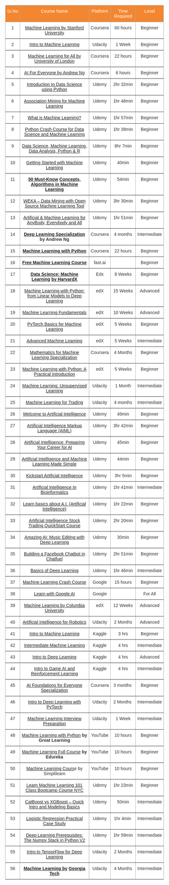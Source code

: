 <style type="text/css">
.tg  {border-collapse:collapse;border-color:#aaa;border-spacing:0;}
.tg td{background-color:#fff;border-color:#aaa;border-style:solid;border-width:1px;color:#333;
  font-family:Arial, sans-serif;font-size:14px;overflow:hidden;padding:10px 5px;word-break:normal;}
.tg th{background-color:#f38630;border-color:#aaa;border-style:solid;border-width:1px;color:#fff;
  font-family:Arial, sans-serif;font-size:14px;font-weight:normal;overflow:hidden;padding:10px 5px;word-break:normal;}
.tg .tg-c3ow{border-color:inherit;text-align:center;vertical-align:top}
.tg .tg-0pky{border-color:inherit;text-align:left;vertical-align:top}
</style>
<table class="tg">
<thead>
  <tr>
    <th class="tg-c3ow">Sr.No</th>
    <th class="tg-c3ow">Course Name</th>
    <th class="tg-c3ow">Platform</th>
    <th class="tg-c3ow">Time Required</th>
    <th class="tg-c3ow">Level</th>
  </tr>
</thead>
<tbody>
  <tr>
    <td class="tg-c3ow">1</td>
    <td class="tg-c3ow"><a href="https://coursera.pxf.io/Xx55Na" target="_blank" rel="noopener noreferrer">Machine Learning by Stanford University</a></td>
    <td class="tg-c3ow"><span style="font-weight:inherit;font-style:inherit">Coursera</span></td>
    <td class="tg-c3ow"><span style="font-weight:inherit;font-style:inherit">60 hours</span></td>
    <td class="tg-c3ow"><span style="font-weight:400;font-style:normal">Beginner</span></td>
  </tr>
  <tr>
    <td class="tg-c3ow">2</td>
    <td class="tg-c3ow"><a href="https://www.udacity.com/course/intro-to-machine-learning--ud009app?irclickid=zcG05ZyIyxyLR5CwUx0Mo3QpUkAxMLV5qyvBRk0&irgwc=1&utm_source=affiliate&utm_medium=&aff=2406137&utm_term=&utm_campaign=__&utm_content=&adid=786224" target="_blank" rel="noopener noreferrer">Intro to Machine Learning</a></td>
    <td class="tg-c3ow">Udacity</td>
    <td class="tg-c3ow"><span style="font-weight:inherit;font-style:inherit">1 Week</span></td>
    <td class="tg-c3ow"><span style="font-weight:400;font-style:normal">Beginner</span></td>
  </tr>
  <tr>
    <td class="tg-c3ow">3</td>
    <td class="tg-c3ow"><a href="https://www.coursera.org/learn/uol-machine-learning-for-all?irclickid=U6D0Vw3EGxyLUq5wUx0Mo3QDUkAxMI2RqyvBRk0&irgwc=1&utm_medium=partners&utm_source=impact&utm_campaign=3310965&utm_content=b2c" target="_blank" rel="noopener noreferrer">Machine Learning for All by University of London</a></td>
    <td class="tg-c3ow"><span style="font-weight:inherit;font-style:inherit">Coursera</span></td>
    <td class="tg-c3ow"><span style="font-weight:inherit;font-style:inherit">22 hours</span></td>
    <td class="tg-c3ow"><span style="font-weight:400;font-style:normal">Beginner</span></td>
  </tr>
  <tr>
    <td class="tg-c3ow">4</td>
    <td class="tg-c3ow"><a href="https://coursera.pxf.io/BXY7gW" target="_blank" rel="noopener noreferrer">AI For Everyone by Andrew Ng</a></td>
    <td class="tg-c3ow"><span style="font-weight:400;font-style:normal">Coursera</span></td>
    <td class="tg-c3ow"><span style="font-weight:inherit;font-style:inherit">6 hours</span></td>
    <td class="tg-c3ow"><span style="font-weight:400;font-style:normal">Beginner</span></td>
  </tr>
  <tr>
    <td class="tg-c3ow">5</td>
    <td class="tg-c3ow"><a href="https://click.linksynergy.com/deeplink?id=Vrr1tRSwXGM&mid=39197&murl=https%3A%2F%2Fwww.udemy.com%2Fcourse%2Fintroduction-to-data-science-using-python%2F" target="_blank" rel="noopener noreferrer">Introduction to Data Science using Python</a> </td>
    <td class="tg-c3ow"><span style="font-weight:400;font-style:normal">Udemy</span></td>
    <td class="tg-c3ow"><span style="font-weight:inherit;font-style:inherit">2hr 32min</span></td>
    <td class="tg-c3ow"><span style="font-weight:inherit;font-style:inherit">Beginner</span></td>
  </tr>
  <tr>
    <td class="tg-c3ow">6</td>
    <td class="tg-c3ow"><a href="https://click.linksynergy.com/deeplink?id=Vrr1tRSwXGM&mid=39197&murl=https%3A%2F%2Fwww.udemy.com%2Fcourse%2Fassociation-mining-for-machine-learning%2F" target="_blank" rel="noopener noreferrer">Association Mining for Machine Learning</a></td>
    <td class="tg-c3ow"><span style="font-weight:inherit;font-style:inherit">Udemy</span></td>
    <td class="tg-c3ow"><span style="font-weight:inherit;font-style:inherit">1hr 48min</span></td>
    <td class="tg-c3ow"><span style="font-weight:400;font-style:normal">Beginner</span></td>
  </tr>
  <tr>
    <td class="tg-c3ow">7</td>
    <td class="tg-c3ow"><a href="https://click.linksynergy.com/deeplink?id=Vrr1tRSwXGM&mid=39197&murl=https%3A%2F%2Fwww.udemy.com%2Fcourse%2Fwhat-is-machine-learning%2F" target="_blank" rel="noopener noreferrer">What is Machine Learning?</a></td>
    <td class="tg-c3ow"><span style="font-weight:400;font-style:normal">Udemy</span></td>
    <td class="tg-c3ow"><span style="font-weight:inherit;font-style:inherit">1hr 57min</span></td>
    <td class="tg-c3ow"><span style="font-weight:inherit;font-style:inherit">Beginner</span></td>
  </tr>
  <tr>
    <td class="tg-c3ow">8</td>
    <td class="tg-c3ow"><a href="https://click.linksynergy.com/deeplink?id=Vrr1tRSwXGM&mid=39197&murl=https%3A%2F%2Fwww.udemy.com%2Fcourse%2Fpython-crash-course-for-data-science-and-machine-learning%2F" target="_blank" rel="noopener noreferrer"><span style="font-weight:inherit;font-style:inherit;text-decoration:none">Python Crash Course for Data Science and Machine Learning</span></a></td>
    <td class="tg-c3ow"><span style="font-weight:400;font-style:normal">Udemy</span></td>
    <td class="tg-c3ow"><span style="font-weight:inherit;font-style:inherit">1hr 39min</span></td>
    <td class="tg-c3ow"><span style="font-weight:400;font-style:normal">Beginner</span></td>
  </tr>
  <tr>
    <td class="tg-c3ow">9</td>
    <td class="tg-c3ow"><a href="https://click.linksynergy.com/deeplink?id=Vrr1tRSwXGM&mid=39197&murl=https%3A%2F%2Fwww.udemy.com%2Fcourse%2Fdata-science-machine-learning-data-analysis-python-r%2F" target="_blank" rel="noopener noreferrer"><span style="font-weight:inherit;font-style:inherit;text-decoration:none">Data Science, Machine Learning, Data Analysis, Python &amp; R</span></a></td>
    <td class="tg-c3ow"><span style="font-weight:inherit;font-style:inherit">Udemy</span></td>
    <td class="tg-c3ow"><span style="font-weight:inherit;font-style:inherit">8hr 7min</span></td>
    <td class="tg-c3ow"><span style="font-weight:400;font-style:normal">Beginner</span></td>
  </tr>
  <tr>
    <td class="tg-c3ow">10</td>
    <td class="tg-c3ow"><a href="https://click.linksynergy.com/deeplink?id=Vrr1tRSwXGM&mid=39197&murl=https%3A%2F%2Fwww.udemy.com%2Fcourse%2Fgetting-started-with-machine-learning%2F" target="_blank" rel="noopener noreferrer"><span style="font-weight:inherit;font-style:inherit;text-decoration:none">Getting Started with Machine Learning</span></a></td>
    <td class="tg-c3ow"><span style="font-weight:inherit;font-style:inherit">Udemy</span></td>
    <td class="tg-c3ow"><span style="font-weight:inherit;font-style:inherit">40min</span></td>
    <td class="tg-c3ow"><span style="font-weight:400;font-style:normal">Beginner</span></td>
  </tr>
  <tr>
    <td class="tg-c3ow">11</td>
    <td class="tg-c3ow"><a href="https://click.linksynergy.com/deeplink?id=Vrr1tRSwXGM&mid=39197&murl=https%3A%2F%2Fwww.udemy.com%2Fcourse%2Fmust-know-in-machine-learning%2F" target="_blank" rel="noopener noreferrer"><span style="font-weight:700;font-style:inherit">50 Must-Know</span></a> <a href="https://click.linksynergy.com/deeplink?id=Vrr1tRSwXGM&mid=39197&murl=https%3A%2F%2Fwww.udemy.com%2Fcourse%2Fmust-know-in-machine-learning%2F" target="_blank" rel="noopener noreferrer"><span style="font-weight:700;font-style:inherit">Concepts,</span></a> <a href="https://click.linksynergy.com/deeplink?id=Vrr1tRSwXGM&mid=39197&murl=https%3A%2F%2Fwww.udemy.com%2Fcourse%2Fmust-know-in-machine-learning%2F" target="_blank" rel="noopener noreferrer"><span style="font-weight:700;font-style:inherit">Algorithms in Machine Learning</span></a></td>
    <td class="tg-c3ow"><span style="font-weight:inherit;font-style:inherit">Udemy</span></td>
    <td class="tg-c3ow"><span style="font-weight:inherit;font-style:inherit">54min</span></td>
    <td class="tg-c3ow"><span style="font-weight:inherit;font-style:inherit">Beginner</span></td>
  </tr>
  <tr>
    <td class="tg-c3ow">12</td>
    <td class="tg-c3ow"><a href="https://click.linksynergy.com/deeplink?id=Vrr1tRSwXGM&mid=39197&murl=https%3A%2F%2Fwww.udemy.com%2Fcourse%2Fweka-data-mining-with-open-source-machine-learning-tool%2F" target="_blank" rel="noopener noreferrer"><span style="font-weight:inherit;font-style:inherit;text-decoration:none">WEKA – Data Mining with Open Source Machine Learning Tool</span></a></td>
    <td class="tg-c3ow"><span style="font-weight:inherit;font-style:inherit">Udemy</span></td>
    <td class="tg-c3ow"><span style="font-weight:inherit;font-style:inherit">3hr 30min</span></td>
    <td class="tg-c3ow"><span style="font-weight:400;font-style:normal">Beginner</span></td>
  </tr>
  <tr>
    <td class="tg-c3ow">13</td>
    <td class="tg-c3ow"><a href="https://click.linksynergy.com/deeplink?id=Vrr1tRSwXGM&mid=39197&murl=https%3A%2F%2Fwww.udemy.com%2Fcourse%2Fteach-a-machine-to-learn-to-recognize-images-audio-and-pose%2F" target="_blank" rel="noopener noreferrer"><span style="font-weight:inherit;font-style:inherit;text-decoration:none">Artificial &amp; Machine Learning for AnyBody, Everybody and All</span></a></td>
    <td class="tg-c3ow"><span style="font-weight:400;font-style:normal">Udemy</span></td>
    <td class="tg-c3ow"><span style="font-weight:inherit;font-style:inherit">1hr 51min</span></td>
    <td class="tg-c3ow"><span style="font-weight:400;font-style:normal">Beginner</span></td>
  </tr>
  <tr>
    <td class="tg-c3ow">14</td>
    <td class="tg-c3ow"><a href="https://coursera.pxf.io/WDPPNM" target="_blank" rel="noopener noreferrer"><span style="font-weight:700;font-style:inherit">Deep Learning Specialization</span></a> <span style="font-weight:700">by Andrew Ng</span></td>
    <td class="tg-c3ow"><span style="font-weight:400;font-style:normal">Coursera</span></td>
    <td class="tg-c3ow"><span style="font-weight:inherit;font-style:inherit">4 months</span></td>
    <td class="tg-c3ow"><span style="font-weight:400;font-style:normal">Intermediate</span></td>
  </tr>
  <tr>
    <td class="tg-c3ow">15</td>
    <td class="tg-c3ow"><a href="https://coursera.pxf.io/RyDDbg" target="_blank" rel="noopener noreferrer"><span style="font-weight:700;font-style:inherit">Machine Learning with Python</span></a></td>
    <td class="tg-c3ow"><span style="font-weight:inherit;font-style:inherit">Coursera</span></td>
    <td class="tg-c3ow"><span style="font-weight:inherit;font-style:inherit">22 hours</span></td>
    <td class="tg-c3ow"><span style="font-weight:400;font-style:normal">Beginner</span></td>
  </tr>
  <tr>
    <td class="tg-c3ow">16</td>
    <td class="tg-c3ow"><a href="https://www.fast.ai/" target="_blank" rel="noopener noreferrer"><span style="font-weight:700;font-style:inherit">Free Machine Learning Course</span></a></td>
    <td class="tg-c3ow"><span style="font-weight:inherit;font-style:inherit">fast.ai</span></td>
    <td class="tg-c3ow"></td>
    <td class="tg-c3ow"><span style="font-weight:400;font-style:normal">Beginner</span></td>
  </tr>
  <tr>
    <td class="tg-c3ow">17</td>
    <td class="tg-c3ow"><a href="https://www.awin1.com/cread.php?awinmid=6798&awinaffid=790615&ued=https%3A%2F%2Fwww.edx.org%2Fcourse%2Fdata-science-machine-learning" target="_blank" rel="noopener noreferrer"><span style="font-weight:700;font-style:inherit">Data Science: Machine Learning</span></a> <a href="https://www.awin1.com/cread.php?awinmid=6798&awinaffid=790615&ued=https%3A%2F%2Fwww.edx.org%2Fcourse%2Fdata-science-machine-learning" target="_blank" rel="noopener noreferrer"><span style="font-weight:700;font-style:inherit">by HarvardX</span></a></td>
    <td class="tg-c3ow">Edx</td>
    <td class="tg-c3ow"><span style="font-weight:inherit;font-style:inherit">8 Weeks</span></td>
    <td class="tg-c3ow"><span style="font-weight:400;font-style:normal">Beginner</span></td>
  </tr>
  <tr>
    <td class="tg-c3ow">18</td>
    <td class="tg-c3ow"><a href="https://www.awin1.com/cread.php?awinmid=6798&awinaffid=790615&ued=https%3A%2F%2Fwww.edx.org%2Fcourse%2Fmachine-learning-with-python-from-linear-models-to" target="_blank" rel="noopener noreferrer"><span style="font-weight:inherit;font-style:inherit;text-decoration:none">Machine Learning with Python: from Linear Models to Deep Learning</span></a></td>
    <td class="tg-c3ow"><span style="font-weight:inherit;font-style:inherit">edX</span></td>
    <td class="tg-c3ow"><span style="font-weight:inherit;font-style:inherit">15 Weeks</span></td>
    <td class="tg-c3ow"><span style="font-weight:400;font-style:normal">Advanced</span></td>
  </tr>
  <tr>
    <td class="tg-c3ow">19</td>
    <td class="tg-c3ow"><a href="https://www.awin1.com/cread.php?awinmid=6798&awinaffid=790615&ued=https%3A%2F%2Fwww.edx.org%2Fcourse%2Fmachine-learning-fundamentals-2" target="_blank" rel="noopener noreferrer"><span style="font-weight:inherit;font-style:inherit;text-decoration:none">Machine Learning Fundamentals</span></a></td>
    <td class="tg-c3ow"><span style="font-weight:400;font-style:normal">edX</span></td>
    <td class="tg-c3ow"><span style="font-weight:inherit;font-style:inherit">10 Weeks</span></td>
    <td class="tg-c3ow"><span style="font-weight:400;font-style:normal">Advanced</span></td>
  </tr>
  <tr>
    <td class="tg-c3ow">20</td>
    <td class="tg-c3ow"><a href="https://www.awin1.com/cread.php?awinmid=6798&awinaffid=790615&ued=https%3A%2F%2Fwww.edx.org%2Fcourse%2Fpytorch-basics-for-machine-learning" target="_blank" rel="noopener noreferrer"><span style="font-weight:inherit;font-style:inherit;text-decoration:none">PyTorch Basics for Machine Learning</span></a></td>
    <td class="tg-c3ow"><span style="font-weight:400;font-style:normal">edX</span></td>
    <td class="tg-c3ow"><span style="font-weight:inherit;font-style:inherit">5 Weeks</span></td>
    <td class="tg-c3ow"><span style="font-weight:400;font-style:normal">Beginner</span></td>
  </tr>
  <tr>
    <td class="tg-c3ow">21</td>
    <td class="tg-c3ow"><a href="https://www.awin1.com/cread.php?awinmid=6798&awinaffid=790615&ued=https%3A%2F%2Fwww.edx.org%2Fcourse%2Fadvanced-machine-learning" target="_blank" rel="noopener noreferrer"><span style="font-weight:inherit;font-style:inherit;text-decoration:none">Advanced Machine Learning</span></a></td>
    <td class="tg-c3ow">edX</td>
    <td class="tg-c3ow"><span style="font-weight:inherit;font-style:inherit">5 Weeks</span></td>
    <td class="tg-c3ow"><span style="font-weight:400;font-style:normal">Intermediate</span></td>
  </tr>
  <tr>
    <td class="tg-c3ow">22</td>
    <td class="tg-c3ow"><a href="https://coursera.pxf.io/qnGGxy" target="_blank" rel="noopener noreferrer"><span style="font-weight:inherit;font-style:inherit;text-decoration:none">Mathematics for Machine Learning Specialization</span></a></td>
    <td class="tg-c3ow"><span style="font-weight:400;font-style:normal">Coursera</span></td>
    <td class="tg-c3ow"><span style="font-weight:inherit;font-style:inherit">4 Months</span></td>
    <td class="tg-c3ow"><span style="font-weight:400;font-style:normal">Beginner</span></td>
  </tr>
  <tr>
    <td class="tg-c3ow">23</td>
    <td class="tg-c3ow"><a href="https://www.awin1.com/cread.php?awinmid=6798&awinaffid=790615&ued=https%3A%2F%2Fwww.edx.org%2Fcourse%2Fmachine-learning-with-python-a-practical-introduct" target="_blank" rel="noopener noreferrer"><span style="font-weight:inherit;font-style:inherit;text-decoration:none">Machine Learning with Python: A Practical Introduction</span></a></td>
    <td class="tg-c3ow"><span style="font-weight:400;font-style:normal">edX</span></td>
    <td class="tg-c3ow"><span style="font-weight:inherit;font-style:inherit">5 Weeks</span></td>
    <td class="tg-c3ow"><span style="font-weight:400;font-style:normal">Beginner</span></td>
  </tr>
  <tr>
    <td class="tg-c3ow">24</td>
    <td class="tg-c3ow"><a href="https://imp.i115008.net/b3a0k6" target="_blank" rel="noopener noreferrer"><span style="font-weight:inherit;font-style:inherit;text-decoration:none">Machine Learning: Unsupervised Learning</span></a></td>
    <td class="tg-c3ow"><span style="font-weight:400;font-style:normal">Udacity</span></td>
    <td class="tg-c3ow"><span style="font-weight:inherit;font-style:inherit">1 Month</span></td>
    <td class="tg-c3ow"><span style="font-weight:400;font-style:normal">Intermediate</span></td>
  </tr>
  <tr>
    <td class="tg-c3ow">25</td>
    <td class="tg-c3ow"><a href="https://imp.i115008.net/oeqBNY" target="_blank" rel="noopener noreferrer"><span style="font-weight:inherit;font-style:inherit;text-decoration:none">Machine Learning for Trading</span></a></td>
    <td class="tg-c3ow"><span style="font-weight:400;font-style:normal">Udacity</span></td>
    <td class="tg-c3ow"><span style="font-weight:inherit;font-style:inherit">4 months</span></td>
    <td class="tg-c3ow"><span style="font-weight:400;font-style:normal">Intermediate</span></td>
  </tr>
  <tr>
    <td class="tg-c3ow">26</td>
    <td class="tg-c3ow"><a href="https://click.linksynergy.com/deeplink?id=Vrr1tRSwXGM&mid=39197&murl=https%3A%2F%2Fwww.udemy.com%2Fcourse%2Froad-map-to-artificial-intelligence-and-machine-learning%2F" target="_blank" rel="noopener noreferrer"><span style="font-weight:inherit;font-style:inherit;text-decoration:none">Welcome to Artificial Intelligence</span></a></td>
    <td class="tg-c3ow"><span style="font-weight:400;font-style:normal">Udemy</span></td>
    <td class="tg-c3ow"><span style="font-weight:inherit;font-style:inherit">49min</span></td>
    <td class="tg-c3ow"><span style="font-weight:400;font-style:normal">Beginner</span></td>
  </tr>
  <tr>
    <td class="tg-c3ow">27</td>
    <td class="tg-c3ow"><a href="https://click.linksynergy.com/deeplink?id=Vrr1tRSwXGM&mid=39197&murl=https%3A%2F%2Fwww.udemy.com%2Fcourse%2Fartificial-intelligence-markup-language%2F" target="_blank" rel="noopener noreferrer"><span style="font-weight:inherit;font-style:inherit;text-decoration:none">Artificial Intelligence Markup Language (AIML)</span></a></td>
    <td class="tg-c3ow"><span style="font-weight:400;font-style:normal">Udemy</span></td>
    <td class="tg-c3ow"><span style="font-weight:inherit;font-style:inherit">3hr 42min</span></td>
    <td class="tg-c3ow"><span style="font-weight:400;font-style:normal">Beginner</span></td>
  </tr>
  <tr>
    <td class="tg-c3ow">28</td>
    <td class="tg-c3ow"><a href="https://click.linksynergy.com/deeplink?id=Vrr1tRSwXGM&mid=39197&murl=https%3A%2F%2Fwww.udemy.com%2Fcourse%2Fartificial-intelligence-preparing-your-career-for-ai%2F" target="_blank" rel="noopener noreferrer"><span style="font-weight:inherit;font-style:inherit;text-decoration:none">Artificial Intelligence: Preparing Your Career for AI</span></a></td>
    <td class="tg-c3ow"><span style="font-weight:400;font-style:normal">Udemy</span></td>
    <td class="tg-c3ow"><span style="font-weight:400;font-style:normal">45min</span></td>
    <td class="tg-c3ow"><span style="font-weight:400;font-style:normal">Beginner</span></td>
  </tr>
  <tr>
    <td class="tg-c3ow">29</td>
    <td class="tg-c3ow"><a href="https://click.linksynergy.com/deeplink?id=Vrr1tRSwXGM&mid=39197&murl=https%3A%2F%2Fwww.udemy.com%2Fcourse%2Fai-made-simple-for-everyone%2F" target="_blank" rel="noopener noreferrer"><span style="font-weight:inherit;font-style:inherit;text-decoration:none">Artificial Intelligence and Machine Learning Made Simple</span></a></td>
    <td class="tg-c3ow"><span style="font-weight:400;font-style:normal">Udemy</span></td>
    <td class="tg-c3ow"><span style="font-weight:400;font-style:normal">44min</span></td>
    <td class="tg-c3ow"><span style="font-weight:400;font-style:normal">Beginner</span></td>
  </tr>
  <tr>
    <td class="tg-c3ow">30</td>
    <td class="tg-c3ow"><a href="https://click.linksynergy.com/deeplink?id=Vrr1tRSwXGM&mid=39197&murl=https%3A%2F%2Fwww.udemy.com%2Fcourse%2Fkickstart-ai%2F" target="_blank" rel="noopener noreferrer"><span style="font-weight:inherit;font-style:inherit;text-decoration:none">Kickstart Artificial Intelligence</span></a></td>
    <td class="tg-c3ow"><span style="font-weight:400;font-style:normal">Udemy</span></td>
    <td class="tg-c3ow"><span style="font-weight:inherit;font-style:inherit">3hr 5min</span></td>
    <td class="tg-c3ow"><span style="font-weight:400;font-style:normal">Beginner</span></td>
  </tr>
  <tr>
    <td class="tg-c3ow">31</td>
    <td class="tg-c3ow"><a href="https://click.linksynergy.com/deeplink?id=Vrr1tRSwXGM&mid=39197&murl=https%3A%2F%2Fwww.udemy.com%2Fcourse%2Fhelyxaiinbiomicrocourse%2F" target="_blank" rel="noopener noreferrer"><span style="font-weight:inherit;font-style:inherit;text-decoration:none">Artificial Intelligence In Bioinformatics</span></a></td>
    <td class="tg-c3ow"><span style="font-weight:400;font-style:normal">Udemy</span></td>
    <td class="tg-c3ow"><span style="font-weight:inherit;font-style:inherit">1hr 41min</span></td>
    <td class="tg-c3ow"><span style="font-weight:400;font-style:normal">Intermediate</span></td>
  </tr>
  <tr>
    <td class="tg-c3ow">32</td>
    <td class="tg-c3ow"><a href="https://click.linksynergy.com/deeplink?id=Vrr1tRSwXGM&mid=39197&murl=https%3A%2F%2Fwww.udemy.com%2Fcourse%2Flearn-basics-of-artificial-intelligence%2F" target="_blank" rel="noopener noreferrer"><span style="font-weight:inherit;font-style:inherit;text-decoration:none">Learn basics about A.I. (Artificial Intelligence)</span></a></td>
    <td class="tg-c3ow"><span style="font-weight:400;font-style:normal">Udemy</span></td>
    <td class="tg-c3ow"><span style="font-weight:inherit;font-style:inherit">1hr 22min</span></td>
    <td class="tg-c3ow"><span style="font-weight:400;font-style:normal">Beginner</span></td>
  </tr>
  <tr>
    <td class="tg-c3ow">33</td>
    <td class="tg-c3ow"><a href="https://click.linksynergy.com/deeplink?id=Vrr1tRSwXGM&mid=39197&murl=https%3A%2F%2Fwww.udemy.com%2Fcourse%2Fartificial-intelligence-trading-quick-start-course%2F" target="_blank" rel="noopener noreferrer"><span style="font-weight:inherit;font-style:inherit;text-decoration:none">Artificial Intelligence Stock Trading QuickStart Course</span></a></td>
    <td class="tg-c3ow"><span style="font-weight:400;font-style:normal">Udemy</span></td>
    <td class="tg-c3ow"><span style="font-weight:inherit;font-style:inherit">2hr 20min</span></td>
    <td class="tg-c3ow"><span style="font-weight:400;font-style:normal">Beginner</span></td>
  </tr>
  <tr>
    <td class="tg-c3ow">34</td>
    <td class="tg-c3ow"><a href="https://click.linksynergy.com/deeplink?id=Vrr1tRSwXGM&mid=39197&murl=https%3A%2F%2Fwww.udemy.com%2Fcourse%2Fai-music-editing%2F" target="_blank" rel="noopener noreferrer"><span style="font-weight:inherit;font-style:inherit;text-decoration:none">Amazing AI: Music Editing with Deep Learning</span></a></td>
    <td class="tg-c3ow"><span style="font-weight:400;font-style:normal">Udemy</span></td>
    <td class="tg-c3ow"><span style="font-weight:400;font-style:normal">30min</span></td>
    <td class="tg-c3ow"><span style="font-weight:400;font-style:normal">Beginner</span></td>
  </tr>
  <tr>
    <td class="tg-c3ow">35</td>
    <td class="tg-c3ow"><a href="https://click.linksynergy.com/deeplink?id=Vrr1tRSwXGM&mid=39197&murl=https%3A%2F%2Fwww.udemy.com%2Fcourse%2Fbuilding-a-facebook-messenger-chat-bot-in-chatfuel%2F" target="_blank" rel="noopener noreferrer"><span style="font-weight:inherit;font-style:inherit;text-decoration:none">Building a Facebook Chatbot in Chatfuel</span></a></td>
    <td class="tg-c3ow"><span style="font-weight:400;font-style:normal">Udemy</span></td>
    <td class="tg-c3ow"><span style="font-weight:400;font-style:normal">2hr 51min</span></td>
    <td class="tg-c3ow"><span style="font-weight:400;font-style:normal">Beginner</span></td>
  </tr>
  <tr>
    <td class="tg-c3ow">36</td>
    <td class="tg-c3ow"><a href="https://click.linksynergy.com/deeplink?id=Vrr1tRSwXGM&mid=39197&murl=https%3A%2F%2Fwww.udemy.com%2Fcourse%2Fbasics-of-deep-learning%2F" target="_blank" rel="noopener noreferrer"><span style="font-weight:inherit;font-style:inherit;text-decoration:none">Basics of Deep Learning</span></a></td>
    <td class="tg-c3ow"><span style="font-weight:400;font-style:normal">Udemy</span></td>
    <td class="tg-c3ow"><span style="font-weight:inherit;font-style:inherit">1hr 46min</span></td>
    <td class="tg-c3ow"><span style="font-weight:400;font-style:normal">Intermediate</span></td>
  </tr>
  <tr>
    <td class="tg-c3ow">37</td>
    <td class="tg-c3ow"><a href="https://developers.google.com/machine-learning/crash-course/ml-intro" target="_blank" rel="noopener noreferrer"><span style="font-weight:inherit;font-style:inherit;text-decoration:none">Machine Learning Crash Course</span></a></td>
    <td class="tg-c3ow"><span style="font-weight:400;font-style:normal">Google</span></td>
    <td class="tg-c3ow"><span style="font-weight:inherit;font-style:inherit">15 hours</span></td>
    <td class="tg-c3ow"><span style="font-weight:400;font-style:normal">Beginner</span></td>
  </tr>
  <tr>
    <td class="tg-c3ow">38</td>
    <td class="tg-c3ow"><a href="https://ai.google/education/" target="_blank" rel="noopener noreferrer"><span style="font-weight:inherit;font-style:inherit;text-decoration:none">Learn with Google AI</span></a></td>
    <td class="tg-c3ow"><span style="font-weight:400;font-style:normal">Google</span></td>
    <td class="tg-c3ow"></td>
    <td class="tg-c3ow"><span style="font-weight:inherit;font-style:inherit">For All</span></td>
  </tr>
  <tr>
    <td class="tg-c3ow">39</td>
    <td class="tg-c3ow"><a href="https://www.awin1.com/cread.php?awinmid=6798&awinaffid=790615&ued=https%3A%2F%2Fwww.edx.org%2Fcourse%2Fmachine-learning" target="_blank" rel="noopener noreferrer"><span style="font-weight:inherit;font-style:inherit;text-decoration:none">Machine Learning by Columbia University</span></a></td>
    <td class="tg-c3ow"><span style="font-weight:400;font-style:normal">edX</span></td>
    <td class="tg-c3ow"><span style="font-weight:inherit;font-style:inherit">12 Weeks</span></td>
    <td class="tg-c3ow"><span style="font-weight:400;font-style:normal">Advanced</span></td>
  </tr>
  <tr>
    <td class="tg-c3ow">40</td>
    <td class="tg-c3ow"><a href="https://imp.i115008.net/ynnyW" target="_blank" rel="noopener noreferrer"><span style="font-weight:inherit;font-style:inherit;text-decoration:none">Artificial Intelligence for Robotics</span></a></td>
    <td class="tg-c3ow"><span style="font-weight:400;font-style:normal">Udacity</span></td>
    <td class="tg-c3ow"><span style="font-weight:inherit;font-style:inherit">2 Months</span></td>
    <td class="tg-c3ow"><span style="font-weight:inherit;font-style:inherit">Advanced</span></td>
  </tr>
  <tr>
    <td class="tg-c3ow">41</td>
    <td class="tg-c3ow"><a href="https://www.kaggle.com/learn/intro-to-machine-learning" target="_blank" rel="noopener noreferrer"><span style="font-weight:inherit;font-style:inherit;text-decoration:none">Intro to Machine Learning</span></a></td>
    <td class="tg-c3ow"><span style="font-weight:inherit;font-style:inherit">Kaggle</span></td>
    <td class="tg-c3ow"><span style="font-weight:inherit;font-style:inherit">3 hrs</span></td>
    <td class="tg-c3ow"><span style="font-weight:inherit;font-style:inherit">Beginner</span></td>
  </tr>
  <tr>
    <td class="tg-c3ow">42</td>
    <td class="tg-c3ow"><a href="https://www.kaggle.com/learn/intermediate-machine-learning" target="_blank" rel="noopener noreferrer"><span style="font-weight:inherit;font-style:inherit;text-decoration:none">Intermediate Machine Learning</span></a></td>
    <td class="tg-c3ow"><span style="font-weight:inherit;font-style:inherit">Kaggle</span></td>
    <td class="tg-c3ow"><span style="font-weight:inherit;font-style:inherit">4 hrs</span></td>
    <td class="tg-c3ow"><span style="font-weight:inherit;font-style:inherit">Intermediate</span></td>
  </tr>
  <tr>
    <td class="tg-c3ow">43</td>
    <td class="tg-c3ow"><a href="https://www.kaggle.com/learn/intro-to-deep-learning" target="_blank" rel="noopener noreferrer"><span style="font-weight:inherit;font-style:inherit;text-decoration:none">Intro to Deep Learning</span></a></td>
    <td class="tg-c3ow"><span style="font-weight:inherit;font-style:inherit">Kaggle</span></td>
    <td class="tg-c3ow"><span style="font-weight:inherit;font-style:inherit">4 hrs</span></td>
    <td class="tg-c3ow"><span style="font-weight:inherit;font-style:inherit">Advanced</span></td>
  </tr>
  <tr>
    <td class="tg-c3ow">44</td>
    <td class="tg-c3ow"><a href="https://www.kaggle.com/learn/intro-to-game-ai-and-reinforcement-learning" target="_blank" rel="noopener noreferrer"><span style="font-weight:inherit;font-style:inherit;text-decoration:none">Intro to Game AI and Reinforcement Learning</span></a></td>
    <td class="tg-c3ow"><span style="font-weight:inherit;font-style:inherit">Kaggle</span></td>
    <td class="tg-c3ow"><span style="font-weight:inherit;font-style:inherit">4 hrs</span></td>
    <td class="tg-c3ow"><span style="font-weight:inherit;font-style:inherit">Intermediate</span></td>
  </tr>
  <tr>
    <td class="tg-c3ow">45</td>
    <td class="tg-c3ow"><a href="https://coursera.pxf.io/Vyj7PM" target="_blank" rel="noopener noreferrer"><span style="font-weight:inherit;font-style:inherit;text-decoration:none">AI Foundations for Everyone Specialization</span></a></td>
    <td class="tg-c3ow"><span style="font-weight:inherit;font-style:inherit">Coursera</span></td>
    <td class="tg-c3ow"><span style="font-weight:inherit;font-style:inherit">3 months </span></td>
    <td class="tg-c3ow"><span style="font-weight:inherit;font-style:inherit">Beginner</span></td>
  </tr>
  <tr>
    <td class="tg-c3ow">46</td>
    <td class="tg-c3ow"><a href="https://imp.i115008.net/DjAKq" target="_blank" rel="noopener noreferrer"><span style="font-weight:inherit;font-style:inherit;text-decoration:none">Intro to Deep Learning with PyTorch</span></a></td>
    <td class="tg-c3ow"><span style="font-weight:inherit;font-style:inherit">Udacity</span></td>
    <td class="tg-c3ow"><span style="font-weight:inherit;font-style:inherit">2 Months </span></td>
    <td class="tg-c3ow"><span style="font-weight:inherit;font-style:inherit">Intermediate</span></td>
  </tr>
  <tr>
    <td class="tg-c3ow">47</td>
    <td class="tg-c3ow"><a href="https://imp.i115008.net/kj0N4v" target="_blank" rel="noopener noreferrer"><span style="font-weight:inherit;font-style:inherit;text-decoration:none">Machine Learning Interview Preparation</span></a></td>
    <td class="tg-c3ow"><span style="font-weight:inherit;font-style:inherit">Udacity</span></td>
    <td class="tg-c3ow"><span style="font-weight:inherit;font-style:inherit">1 Week</span></td>
    <td class="tg-c3ow"><span style="font-weight:inherit;font-style:inherit">Intermediate</span></td>
  </tr>
  <tr>
    <td class="tg-c3ow">48</td>
    <td class="tg-c3ow"><a href="https://youtu.be/RnFGwxJwx-0" target="_blank" rel="noopener noreferrer"><span style="font-weight:inherit;font-style:inherit;text-decoration:none">Machine Learning with Python</span></a> <span style="font-weight:700">by Great Learning</span></td>
    <td class="tg-c3ow"><span style="font-weight:inherit;font-style:inherit">YouTube</span></td>
    <td class="tg-c3ow"><span style="font-weight:inherit;font-style:inherit">10 hours</span></td>
    <td class="tg-c3ow"><span style="font-weight:inherit;font-style:inherit">Beginner</span></td>
  </tr>
  <tr>
    <td class="tg-c3ow">49</td>
    <td class="tg-c3ow"><a href="https://youtu.be/GwIo3gDZCVQ" target="_blank" rel="noopener noreferrer"><span style="font-weight:inherit;font-style:inherit;text-decoration:none">Machine Learning Full Course</span></a> <span style="font-weight:700">by Edureka</span></td>
    <td class="tg-c3ow">YouTube</td>
    <td class="tg-c3ow"><span style="font-weight:inherit;font-style:inherit">10 hours</span></td>
    <td class="tg-c3ow"><span style="font-weight:inherit;font-style:inherit">Beginner</span></td>
  </tr>
  <tr>
    <td class="tg-c3ow">50</td>
    <td class="tg-c3ow"><a href="https://youtu.be/dR3yUHw9zgI" target="_blank" rel="noopener noreferrer"><span style="font-weight:inherit;font-style:inherit;text-decoration:none">Machine Learning Cours</span></a>e <span style="font-style:inherit">by Simplilearn</span></td>
    <td class="tg-c3ow"><span style="font-weight:inherit;font-style:inherit">YouTube</span></td>
    <td class="tg-c3ow"><span style="font-weight:inherit;font-style:inherit">10 hours</span></td>
    <td class="tg-c3ow"><span style="font-weight:inherit;font-style:inherit">Beginner</span></td>
  </tr>
  <tr>
    <td class="tg-c3ow">51</td>
    <td class="tg-c3ow"><a href="https://click.linksynergy.com/deeplink?id=Vrr1tRSwXGM&mid=39197&murl=https%3A%2F%2Fwww.udemy.com%2Fcourse%2Flearn-machine-learning-101-class-bootcamp-course-nyc%2F" target="_blank" rel="noopener noreferrer"><span style="font-weight:inherit;font-style:inherit;text-decoration:none">Learn Machine Learning 101 Class Bootcamp Course NYC</span></a></td>
    <td class="tg-c3ow"><span style="font-weight:inherit;font-style:inherit">Udemy</span></td>
    <td class="tg-c3ow"><span style="font-weight:inherit;font-style:inherit">1hr 23min</span></td>
    <td class="tg-c3ow"><span style="font-weight:inherit;font-style:inherit">Beginner</span></td>
  </tr>
  <tr>
    <td class="tg-c3ow">52</td>
    <td class="tg-c3ow"><a href="https://click.linksynergy.com/deeplink?id=Vrr1tRSwXGM&mid=39197&murl=https%3A%2F%2Fwww.udemy.com%2Fcourse%2Fcatboost-vs-xgboost-a-gentle-introduction%2F" target="_blank" rel="noopener noreferrer"><span style="font-weight:inherit;font-style:inherit;text-decoration:none">CatBoost vs XGBoost – Quick Intro and Modeling Basics</span></a></td>
    <td class="tg-c3ow"><span style="font-weight:inherit;font-style:inherit">Udemy</span></td>
    <td class="tg-c3ow"><span style="font-weight:inherit;font-style:inherit">50min</span></td>
    <td class="tg-c3ow"><span style="font-weight:inherit;font-style:inherit">Intermediate</span></td>
  </tr>
  <tr>
    <td class="tg-c3ow">53</td>
    <td class="tg-c3ow"><a href="https://click.linksynergy.com/deeplink?id=Vrr1tRSwXGM&mid=39197&murl=https%3A%2F%2Fwww.udemy.com%2Fcourse%2Flogistic-regression-cancer-detection-case-study%2F" target="_blank" rel="noopener noreferrer"><span style="font-weight:inherit;font-style:inherit;text-decoration:none">Logistic Regression Practical Case Study</span></a></td>
    <td class="tg-c3ow"><span style="font-weight:inherit;font-style:inherit">Udemy</span></td>
    <td class="tg-c3ow"><span style="font-weight:inherit;font-style:inherit">1hr 4min </span></td>
    <td class="tg-c3ow"><span style="font-weight:inherit;font-style:inherit">Intermediate</span></td>
  </tr>
  <tr>
    <td class="tg-c3ow">54</td>
    <td class="tg-c3ow"><a href="https://click.linksynergy.com/deeplink?id=Vrr1tRSwXGM&mid=39197&murl=https%3A%2F%2Fwww.udemy.com%2Fcourse%2Fnumpy-python%2F" target="_blank" rel="noopener noreferrer"><span style="font-weight:inherit;font-style:inherit;text-decoration:none">Deep Learning Prerequisites: The Numpy Stack in Python V2</span></a></td>
    <td class="tg-c3ow"><span style="font-weight:inherit;font-style:inherit">Udemy</span></td>
    <td class="tg-c3ow"><span style="font-weight:inherit;font-style:inherit">1hr 59min</span></td>
    <td class="tg-c3ow"><span style="font-weight:inherit;font-style:inherit">Intermediate</span></td>
  </tr>
  <tr>
    <td class="tg-c3ow">55</td>
    <td class="tg-c3ow"><a href="https://imp.i115008.net/Djj0j" target="_blank" rel="noopener noreferrer"><span style="font-weight:inherit;font-style:inherit;text-decoration:none">Intro to TensorFlow for Deep Learning</span></a></td>
    <td class="tg-c3ow"><span style="font-weight:inherit;font-style:inherit">Udacity</span></td>
    <td class="tg-c3ow"><span style="font-weight:inherit;font-style:inherit">2 Months</span></td>
    <td class="tg-c3ow"><span style="font-weight:inherit;font-style:inherit">Intermediate</span></td>
  </tr>
  <tr>
    <td class="tg-c3ow">56</td>
    <td class="tg-c3ow"><a href="https://imp.i115008.net/P22jX" target="_blank" rel="noopener noreferrer"><span style="font-weight:700;font-style:inherit">Machine Learning by</span></a> <a href="https://imp.i115008.net/P22jX" target="_blank" rel="noopener noreferrer"><span style="font-weight:700;font-style:inherit">Georgia Tech</span></a></td>
    <td class="tg-c3ow"><span style="font-weight:inherit;font-style:inherit">Udacity</span></td>
    <td class="tg-c3ow"><span style="font-weight:inherit;font-style:inherit">4 Months</span></td>
    <td class="tg-c3ow"><span style="font-weight:inherit;font-style:inherit">Intermediate</span></td>
  </tr>
</tbody>
</table>